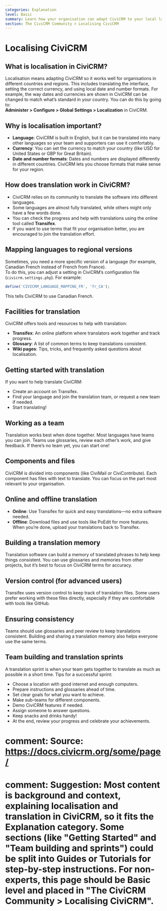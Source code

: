 ```yaml
---
categories: Explanation
level: Basic
summary: Learn how your organisation can adapt CiviCRM to your local language, currency, and regional formats, and how you can contribute to translations.
section: The CiviCRM Community > Localising CiviCRM
---
```


# Localising CiviCRM

## What is localisation in CiviCRM?

Localisation means adapting CiviCRM so it works well for organisations in different countries and regions. This includes translating the interface, setting the correct currency, and using local date and number formats. For example, the way dates and currencies are shown in CiviCRM can be changed to match what’s standard in your country. You can do this by going to:  
**Administer > Configure > Global Settings > Localization** in CiviCRM.

## Why is localisation important?

- **Language**: CiviCRM is built in English, but it can be translated into many other languages so your team and supporters can use it comfortably.
- **Currency**: You can set the currency to match your country (like USD for United States or GBP for Great Britain).
- **Date and number formats**: Dates and numbers are displayed differently in different countries. CiviCRM lets you choose formats that make sense for your region.

## How does translation work in CiviCRM?

- CiviCRM relies on its community to translate the software into different languages.
- Some languages are almost fully translated, while others might only have a few words done.
- You can check the progress and help with translations using the online tool called **Transifex**.
- If you want to use terms that fit your organisation better, you are encouraged to join the translation effort.

## Mapping languages to regional versions

Sometimes, you need a more specific version of a language (for example, Canadian French instead of French from France).  
To do this, you can adjust a setting in CiviCRM’s configuration file (`civicrm.settings.php`). For example:
```php
define('CIVICRM_LANGUAGE_MAPPING_FR', 'fr_CA');
```
This tells CiviCRM to use Canadian French.

## Facilities for translation

CiviCRM offers tools and resources to help with translation:
- **Transifex**: An online platform where translators work together and track progress.
- **Glossary**: A list of common terms to keep translations consistent.
- **Wiki pages**: Tips, tricks, and frequently asked questions about localisation.

## Getting started with translation

If you want to help translate CiviCRM:
- Create an account on Transifex.
- Find your language and join the translation team, or request a new team if needed.
- Start translating!

## Working as a team

Translation works best when done together. Most languages have teams you can join. Teams use glossaries, review each other’s work, and give feedback. If there’s no team yet, you can start one!

## Components and files

CiviCRM is divided into components (like CiviMail or CiviContribute). Each component has files with text to translate. You can focus on the part most relevant to your organisation.

## Online and offline translation

- **Online**: Use Transifex for quick and easy translations—no extra software needed.
- **Offline**: Download files and use tools like PoEdit for more features. When you’re done, upload your translations back to Transifex.

## Building a translation memory

Translation software can build a memory of translated phrases to help keep things consistent. You can use glossaries and memories from other projects, but it’s best to focus on CiviCRM terms for accuracy.

## Version control (for advanced users)

Transifex uses version control to keep track of translation files. Some users prefer working with these files directly, especially if they are comfortable with tools like GitHub.

## Ensuring consistency

Teams should use glossaries and peer review to keep translations consistent. Building and sharing a translation memory also helps everyone use the same terms.

## Team building and translation sprints

A translation sprint is when your team gets together to translate as much as possible in a short time. Tips for a successful sprint:
- Choose a location with good internet and enough computers.
- Prepare instructions and glossaries ahead of time.
- Set clear goals for what you want to achieve.
- Make sub-teams for different components.
- Demo CiviCRM features if needed.
- Assign someone to answer questions.
- Keep snacks and drinks handy!
- At the end, review your progress and celebrate your achievements.

# comment: Source: https://docs.civicrm.org/some/page/
# comment: Suggestion: Most content is background and context, explaining localisation and translation in CiviCRM, so it fits the Explanation category. Some sections (like "Getting Started" and "Team building and sprints") could be split into Guides or Tutorials for step-by-step instructions. For non-experts, this page should be Basic level and placed in "The CiviCRM Community > Localising CiviCRM".